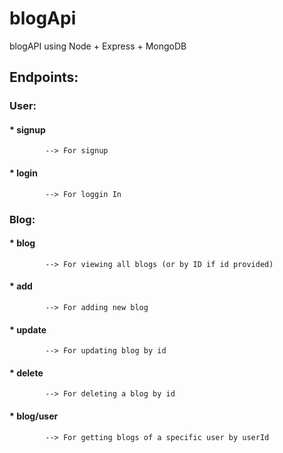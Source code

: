 # blogApi
blogAPI using Node + Express + MongoDB

## Endpoints:

### User:
#### * signup
            --> For signup
#### * login
            --> For loggin In

### Blog:
#### * blog
            --> For viewing all blogs (or by ID if id provided)
#### * add
            --> For adding new blog
#### * update
            --> For updating blog by id
#### * delete
            --> For deleting a blog by id
#### * blog/user
            --> For getting blogs of a specific user by userId
